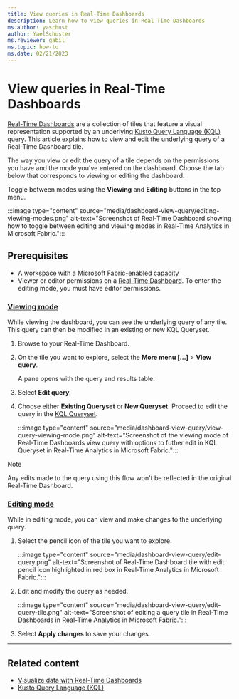 ```yaml
---
title: View queries in Real-Time Dashboards
description: Learn how to view queries in Real-Time Dashboards
ms.author: yaschust
author: YaelSchuster
ms.reviewer: gabil
ms.topic: how-to
ms.date: 02/21/2023
---
```

# View queries in Real-Time Dashboards

[Real-Time Dashboards](dashboard-real-time.md) are a collection of tiles that feature a visual representation supported by an underlying [Kusto Query Language (KQL)](/azure/data-explorer/kusto/query/index?context=/fabric/context/context-rta&pivots=fabric) query. This article explains how to view and edit the underlying query of a Real-Time Dashboard tile.

The way you view or edit the query of a tile depends on the permissions you have and the mode you've entered on the dashboard. Choose the tab below that corresponds to viewing or editing the dashboard.

Toggle between modes using the **Viewing** and **Editing** buttons in the top menu.

:::image type="content" source="media/dashboard-view-query/editing-viewing-modes.png" alt-text="Screenshot of Real-Time Dashboard showing how to toggle between editing and viewing modes in Real-Time Analytics in Microsoft Fabric.":::

## Prerequisites

* A [workspace](../get-started/create-workspaces.md) with a Microsoft Fabric-enabled [capacity](../enterprise/licenses.md#capacity)
* Viewer or editor permissions on a [Real-Time Dashboard](dashboard-real-time.md). To enter the editing mode, you must have editor permissions.

### [Viewing mode](#tab/viewing)

While viewing the dashboard, you can see the underlying query of any tile. This query can then be modified in an existing or new KQL Queryset.

1. Browse to your Real-Time Dashboard.
1. On the tile you want to explore, select the **More menu [...]** > **View query**.
    
    A pane opens with the query and results table.

1. Select **Edit query**.
1. Choose either **Existing Queryset** or **New Queryset**. Proceed to edit the query in the [KQL Queryset](kusto-query-set.md).

    :::image type="content" source="media/dashboard-view-query/view-query-viewing-mode.png" alt-text="Screenshot of the viewing mode of Real-Time Dashboards view query with options to futher edit in KQL Queryset in Real-Time Analytics in Microsoft Fabric.":::

> [!NOTE]
> Any edits made to the query using this flow won't be reflected in the original Real-Time Dashboard.

### [Editing mode](#tab/editing)

While in editing mode, you can view and make changes to the underlying query.

1. Select the pencil icon of the tile you want to explore.

    :::image type="content" source="media/dashboard-view-query/edit-query.png" alt-text="Screenshot of Real-Time Dashboard tile with edit pencil icon highlighted in red box in Real-Time Analytics in Microsoft Fabric.":::

1. Edit and modify the query as needed.

    :::image type="content" source="media/dashboard-view-query/edit-query-tile.png" alt-text="Screenshot of editing a query tile in Real-Time Dashboards in Real-Time Analytics in Microsoft Fabric.":::

1. Select **Apply changes** to save your changes.

---

## Related content

* [Visualize data with Real-Time Dashboards](dashboard-real-time.md)
* [Kusto Query Language (KQL)](/azure/data-explorer/kusto/query/index?context=/fabric/context/context-rta&pivots=fabric)